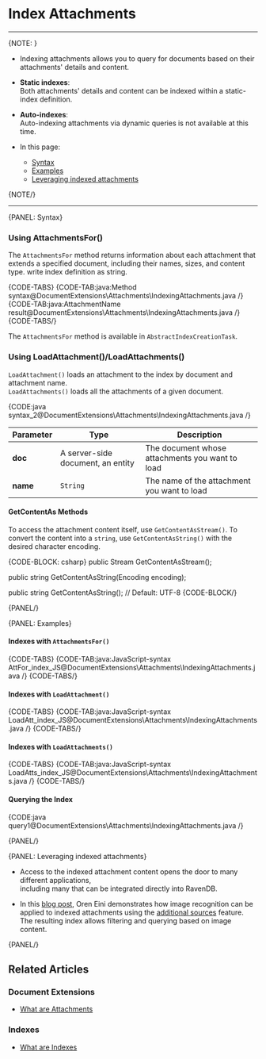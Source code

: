 # Index Attachments
---

{NOTE: }

* Indexing attachments allows you to query for documents based on their attachments' details and content.

* __Static indexes__:   
  Both attachments' details and content can be indexed within a static-index definition.

* __Auto-indexes__:  
  Auto-indexing attachments via dynamic queries is not available at this time.

* In this page:  
  * [Syntax](../../document-extensions/attachments/indexing#syntax)  
  * [Examples](../../document-extensions/attachments/indexing#examples)  
  * [Leveraging indexed attachments](../../document-extensions/attachments/indexing#leveraging-indexed-attachments)  

{NOTE/}

---

{PANEL: Syntax}

### Using AttachmentsFor()

The `AttachmentsFor` method returns information about each attachment that extends 
a specified document, including their names, sizes, and content type. write index definition as string.

{CODE-TABS}
{CODE-TAB:java:Method syntax@DocumentExtensions\Attachments\IndexingAttachments.java /}
{CODE-TAB:java:AttachmentName result@DocumentExtensions\Attachments\IndexingAttachments.java /}
{CODE-TABS/}

The `AttachmentsFor` method is available in `AbstractIndexCreationTask`.

### Using LoadAttachment()/LoadAttachments()

`LoadAttachment()` loads an attachment to the index by document and attachment name.  
`LoadAttachments()` loads all the attachments of a given document.  

{CODE:java syntax_2@DocumentExtensions\Attachments\IndexingAttachments.java /}

| Parameter | Type | Description |
| - | - | - |
| **doc** | A server-side document, an entity | The document whose attachments you want to load |
| **name** | `String` | The name of the attachment you want to load |

#### GetContentAs Methods

To access the attachment content itself, use `GetContentAsStream()`. To 
convert the content into a `string`, use `GetContentAsString()` with 
the desired character encoding.  

{CODE-BLOCK: csharp}
public Stream GetContentAsStream();

public string GetContentAsString(Encoding encoding);

public string GetContentAsString(); // Default: UTF-8
{CODE-BLOCK/}

{PANEL/}

{PANEL: Examples}

#### Indexes with `AttachmentsFor()`

{CODE-TABS}
{CODE-TAB:java:JavaScript-syntax AttFor_index_JS@DocumentExtensions\Attachments\IndexingAttachments.java /}
{CODE-TABS/}

#### Indexes with `LoadAttachment()`

{CODE-TABS}
{CODE-TAB:java:JavaScript-syntax LoadAtt_index_JS@DocumentExtensions\Attachments\IndexingAttachments.java /}
{CODE-TABS/}

#### Indexes with `LoadAttachments()`

{CODE-TABS}
{CODE-TAB:java:JavaScript-syntax LoadAtts_index_JS@DocumentExtensions\Attachments\IndexingAttachments.java /}
{CODE-TABS/}

#### Querying the Index


{CODE:java query1@DocumentExtensions\Attachments\IndexingAttachments.java /}

{PANEL/}

{PANEL: Leveraging indexed attachments}

* Access to the indexed attachment content opens the door to many different applications,  
  including many that can be integrated directly into RavenDB.

* In this [blog post](https://ayende.com/blog/192001-B/using-machine-learning-with-ravendb),
  Oren Eini demonstrates how image recognition can be applied to indexed attachments using the [additional sources](../../indexes/extending-indexes) feature.
  The resulting index allows filtering and querying based on image content.

{PANEL/}


## Related Articles

### Document Extensions

- [What are Attachments](../../document-extensions/attachments/what-are-attachments)  

### Indexes

- [What are Indexes](../../indexes/what-are-indexes)
